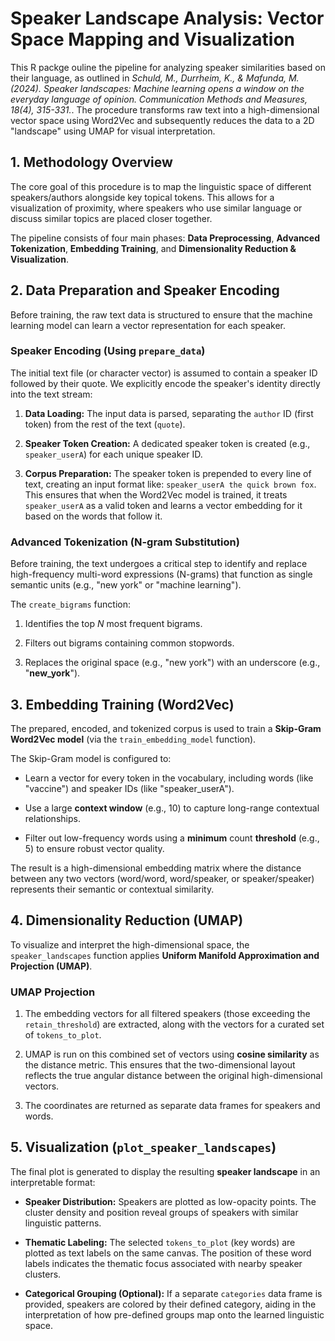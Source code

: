 # Speaker Landscape Analysis: Vector Space Mapping and Visualization

This R packge ouline the pipeline for analyzing speaker similarities based on their language, as outlined in *Schuld, M., Durrheim, K., & Mafunda, M. (2024). Speaker landscapes: Machine learning opens a window on the everyday language of opinion. Communication Methods and Measures, 18(4), 315-331.*.
The procedure transforms raw text into a high-dimensional vector space using Word2Vec and subsequently reduces the data to a 2D "landscape" using UMAP for visual interpretation.

## 1. Methodology Overview

The core goal of this procedure is to map the linguistic space of different speakers/authors alongside key topical tokens. This allows for a visualization of proximity, where speakers who use similar language or discuss similar topics are placed closer together.

The pipeline consists of four main phases: **Data Preprocessing**, **Advanced Tokenization**, **Embedding Training**, and **Dimensionality Reduction & Visualization**.

## 2. Data Preparation and Speaker Encoding

Before training, the raw text data is structured to ensure that the machine learning model can learn a vector representation for each speaker.

### Speaker Encoding (Using `prepare_data`)

The initial text file (or character vector) is assumed to contain a speaker ID followed by their quote. We explicitly encode the speaker's identity directly into the text stream:

1. **Data Loading:** The input data is parsed, separating the `author` ID (first token) from the rest of the text (`quote`).

2. **Speaker Token Creation:** A dedicated speaker token is created (e.g., `speaker_userA`) for each unique speaker ID.

3. **Corpus Preparation:** The speaker token is prepended to every line of text, creating an input format like: `speaker_userA the quick brown fox`. This ensures that when the Word2Vec model is trained, it treats `speaker_userA` as a valid token and learns a vector embedding for it based on the words that follow it.

### Advanced Tokenization (N-gram Substitution)

Before training, the text undergoes a critical step to identify and replace high-frequency multi-word expressions (N-grams) that function as single semantic units (e.g., "new york" or "machine learning").

The `create_bigrams` function:

1. Identifies the top $N$ most frequent bigrams.

2. Filters out bigrams containing common stopwords.

3. Replaces the original space (e.g., "new york") with an underscore (e.g., "**new\_york**").

## 3. Embedding Training (Word2Vec)

The prepared, encoded, and tokenized corpus is used to train a **Skip-Gram Word2Vec model** (via the `train_embedding_model` function).

The Skip-Gram model is configured to:

* Learn a vector for every token in the vocabulary, including words (like "vaccine") and speaker IDs (like "speaker\_userA").

* Use a large **context window** (e.g., 10) to capture long-range contextual relationships.

* Filter out low-frequency words using a **minimum** count **threshold** (e.g., 5) to ensure robust vector quality.

The result is a high-dimensional embedding matrix where the distance between any two vectors (word/word, word/speaker, or speaker/speaker) represents their semantic or contextual similarity.

## 4. Dimensionality Reduction (UMAP)

To visualize and interpret the high-dimensional space, the `speaker_landscapes` function applies **Uniform Manifold Approximation and Projection (UMAP)**.

### UMAP Projection

1. The embedding vectors for all filtered speakers (those exceeding the `retain_threshold`) are extracted, along with the vectors for a curated set of `tokens_to_plot`.

2. UMAP is run on this combined set of vectors using **cosine similarity** as the distance metric. This ensures that the two-dimensional layout reflects the true angular distance between the original high-dimensional vectors.

3. The coordinates are returned as separate data frames for speakers and words.

## 5. Visualization (`plot_speaker_landscapes`)

The final plot is generated to display the resulting **speaker landscape** in an interpretable format:

* **Speaker Distribution:** Speakers are plotted as low-opacity points. The cluster density and position reveal groups of speakers with similar linguistic patterns.

* **Thematic Labeling:** The selected `tokens_to_plot` (key words) are plotted as text labels on the same canvas. The position of these word labels indicates the thematic focus associated with nearby speaker clusters.

* **Categorical Grouping (Optional):** If a separate `categories` data frame is provided, speakers are colored by their defined category, aiding in the interpretation of how pre-defined groups map onto the learned linguistic space.
